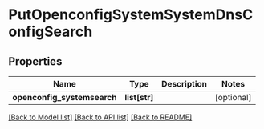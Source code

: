 # PutOpenconfigSystemSystemDnsConfigSearch

## Properties
Name | Type | Description | Notes
------------ | ------------- | ------------- | -------------
**openconfig_systemsearch** | **list[str]** |  | [optional] 

[[Back to Model list]](../README.md#documentation-for-models) [[Back to API list]](../README.md#documentation-for-api-endpoints) [[Back to README]](../README.md)


